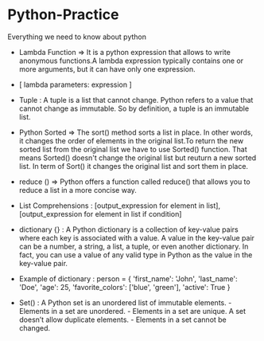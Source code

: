 # Python-Practice
Everything we need to know about python
 - Lambda Function => It is a python expression that allows to write anonymous functions.A lambda expression typically contains one or more arguments, but it can have only one expression.
 - [ lambda parameters: expression ]

 - Tuple : A tuple is a list that cannot change. Python refers to a value that cannot change as immutable. So by definition, a tuple is an immutable list.

 - Python Sorted => The sort() method sorts a list in place. In other words, it changes the order of elements in the original list.To return the new sorted list from the original list we have to use Sorted() function. That means Sorted() doesn't change the original list but reuturn a new sorted list. In term of Sort() it changes the original list and sort them in place.

 - reduce () => Python offers a function called reduce() that allows you to reduce a list in a more concise way.

 - List Comprehensions : [output_expression for element in list], [output_expression for element in list if condition]

 - dictionary {} : A Python dictionary is a collection of key-value pairs where each key is associated with a value. A value in the key-value pair can be a number, a string, a list, a tuple, or even another dictionary. In fact, you can use a value of any valid type in Python as the value in the key-value pair.

 - Example of dictionary : person = {
    'first_name': 'John',
    'last_name': 'Doe',
    'age': 25,
    'favorite_colors': ['blue', 'green'],
    'active': True
}

- Set() : A Python set is an unordered list of immutable elements.
      - Elements in a set are unordered.
      - Elements in a set are unique. A set doesn’t allow duplicate elements.
      - Elements in a set cannot be changed. 
